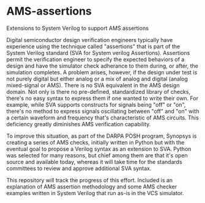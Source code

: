 # AMS-assertions
Extensions to System Verilog to support AMS assertions

Digital semiconductor design verification engineers typically have experience using the technique called "assertions" that is part of the System Verilog standard (SVA for System verilog Assertions).  Assertions permit the verification engineer to specify the expected behaviors of a design and have the simulator check adherance to them during, or after, the simulation completes.  A problem arises, however, if the design under test is not purely digital but either analog or a mix of analog and digital (analog mixed-signal or AMS).  There is no SVA equivalent in the AMS design domain.   Not only is there no pre-defined, standardized library of checks, there's no easy syntax to express them if one wanted to write their own.  For example, while SVA supports constructs for signals being "off" or "on", there's no method to express signals oscillating between "off" and "on" with a certain waveform and frequency that's characteristic of AMS circuits.  This deficiency greatly diminishes AMS verification capability.

To improve this situation, as part of the DARPA POSH program, Synopsys is creating a series of AMS checks, initially written in Python but with the eventual goal to propose a Verilog syntax as an extension to SVA.  Python was selected for many reasons, but chief among them are that it's open source and available today, whereas it will take time for the standards committees to review and approve additional SVA syntax.

This repository will track the progress of this effort.  Included is an explanation of AMS assertion methodology and some AMS checker examples written in System Verilog that run as-is in the VCS simulator.
